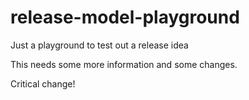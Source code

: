 # release-model-playground
Just a playground to test out a release idea

This needs some more information and some changes.

Critical change!